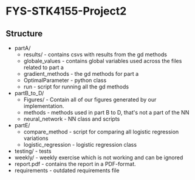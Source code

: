 # FYS-STK4155-Project2

## Structure

- partA/
  - results/ - contains csvs with results from the gd methods
  - globale_values - contains global variables used across the files related to part a
  - gradient_methods - the gd methods for part a
  - OptimalParameter - python class
  - run - script for running all the gd methods
- partB_to_D/
  - Figures/ - Contain all of our figures generated by our implementation.
  - methods - methods used in part B to D, that's not a part of the NN
  - neural_network - NN class and scripts
- partE/
  - compare_method - script for comparing all logistic regression variations
  - logistic_regression - logistic regression class
- testing/ - tests
- weekly/ - weekly exercise which is not working and can be ignored
- report.pdf - contains the report in a PDF-format.
- requirements - outdated requirements file
